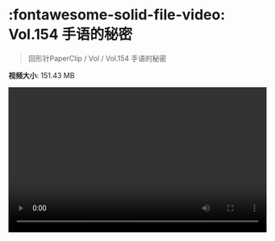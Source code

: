 # :fontawesome-solid-file-video: Vol.154 手语的秘密

> 回形针PaperClip / Vol / Vol.154 手语的秘密

**视频大小**: 151.43 MB

<video id="V-f6b8515e3d0ccecfd608a2f65b03f34b" width="512" height="288" preload="none" playsinline webkit-playsinline></video>